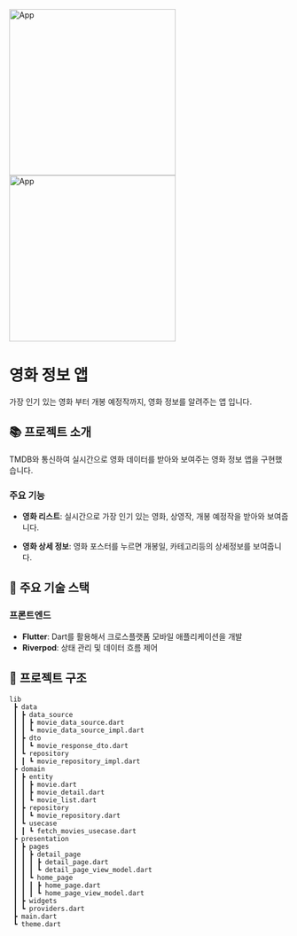 
<img src="https://github.com/user-attachments/assets/7c3f1f4d-f0b0-4928-a2dc-c40d477f5dd5" alt="App" width="300">
<img src="https://github.com/user-attachments/assets/ea4adfe9-9a1a-4c8d-8262-a1f137e64b49" alt="App" width="300">

# 영화 정보 앱

가장 인기 있는 영화 부터 개봉 예정작까지, 영화 정보를 알려주는 앱 입니다.

## 📚 프로젝트 소개

TMDB와 통신하여 실시간으로 영화 데이터를 받아와 보여주는 영화 정보 앱을 구현했습니다.

### 주요 기능

- **영화 리스트**: 실시간으로 가장 인기 있는 영화, 상영작, 개봉 예정작을 받아와 보여줍니다.

- **영화 상세 정보**: 영화 포스터를 누르면 개봉일, 카테고리등의 상세정보를 보여줍니다.

## 🚀 주요 기술 스택

### 프론트엔드

- **Flutter**: Dart를 활용해서 크로스플랫폼 모바일 애플리케이션을 개발
- **Riverpod**: 상태 관리 및 데이터 흐름 제어


## 📂 프로젝트 구조

```
lib
 ┣ data
 ┃ ┣ data_source
 ┃ ┃ ┣ movie_data_source.dart
 ┃ ┃ ┗ movie_data_source_impl.dart
 ┃ ┣ dto
 ┃ ┃ ┗ movie_response_dto.dart
 ┃ ┗ repository
 ┃ ┃ ┗ movie_repository_impl.dart
 ┣ domain
 ┃ ┣ entity
 ┃ ┃ ┣ movie.dart
 ┃ ┃ ┣ movie_detail.dart
 ┃ ┃ ┗ movie_list.dart
 ┃ ┣ repository
 ┃ ┃ ┗ movie_repository.dart
 ┃ ┗ usecase
 ┃ ┃ ┗ fetch_movies_usecase.dart
 ┣ presentation
 ┃ ┣ pages
 ┃ ┃ ┣ detail_page
 ┃ ┃ ┃ ┣ detail_page.dart
 ┃ ┃ ┃ ┗ detail_page_view_model.dart
 ┃ ┃ ┗ home_page
 ┃ ┃ ┃ ┣ home_page.dart
 ┃ ┃ ┃ ┗ home_page_view_model.dart
 ┃ ┣ widgets
 ┃ ┗ providers.dart
 ┣ main.dart
 ┗ theme.dart